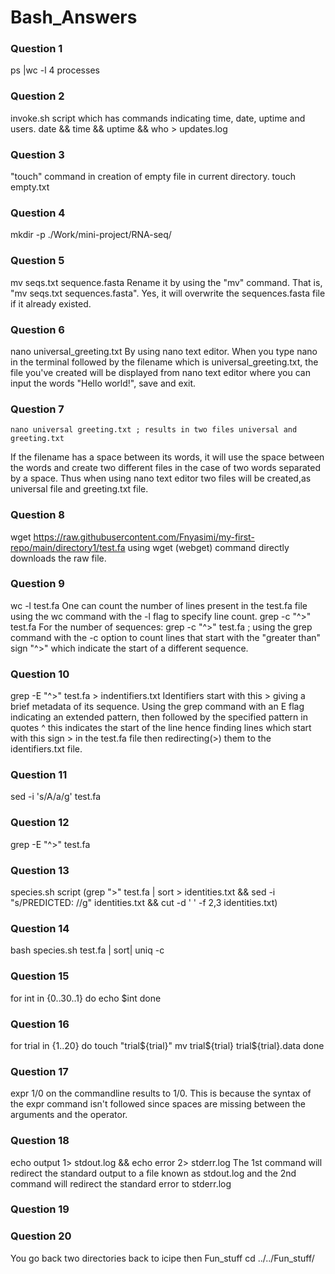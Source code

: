# Bash_Answers

### Question 1
 ps |wc -l
 4 processes

### Question 2
invoke.sh script which has commands indicating time, date, uptime and users.
    date && time && uptime && who > updates.log

### Question 3
 "touch" command in creation of empty file in current directory.
 touch empty.txt

### Question 4
 mkdir -p ./Work/mini-project/RNA-seq/

### Question 5
 mv seqs.txt sequence.fasta
 Rename it by using the "mv" command.
 That is, "mv seqs.txt sequences.fasta". 
 Yes, it will overwrite the sequences.fasta file if it already existed.

### Question 6
  nano universal_greeting.txt
By using nano text editor. When you type nano in the terminal followed by the filename which is universal_greeting.txt,
the file you've created will be displayed from nano text editor where you can input the words "Hello world!",  save and exit.

### Question 7
    nano universal greeting.txt ; results in two files universal and greeting.txt
If the filename has a space between its words, it will use the space between the words and create two different files in the case of two words separated
by a space. Thus when using nano text editor two files will be created,as universal file and greeting.txt file.

### Question 8
  wget https://raw.githubusercontent.com/Fnyasimi/my-first-repo/main/directory1/test.fa
using wget (webget) command directly downloads the raw file.

### Question 9
  wc -l test.fa
One can count the number of lines present in the test.fa file using the wc command with the -l flag to specify line count.
  grep -c "^>" test.fa
For the number of sequences: grep -c "^>" test.fa ; using the grep command with the -c option to count lines that start with the "greater than" sign "^>" which indicate the start of a different sequence.

### Question 10
  grep -E "^>" test.fa > indentifiers.txt
Identifiers start with this > giving a brief metadata of its sequence.
Using the grep command with an E flag indicating an extended pattern, then followed by the specified pattern in quotes ^ this indicates the start of the line hence finding lines which start with this sign > in the test.fa file then redirecting(>) them to the identifiers.txt file.


### Question 11
  sed -i 's/A/a/g' test.fa

### Question 12
   grep -E "^>" test.fa

### Question 13
   species.sh script
  (grep ">" test.fa | sort > identities.txt && sed -i "s/PREDICTED: //g" identities.txt && cut -d ' ' -f 2,3 identities.txt)

### Question 14
bash species.sh test.fa | sort| uniq -c

### Question 15
for int in {0..30..1}
  do
    echo $int
   done

### Question 16
  for trial in {1..20}
  do
    touch "trial${trial}"
    mv trial${trial} trial${trial}.data
  done

### Question 17
 expr 1/0 on the commandline results to 1/0.
 This is because the syntax of the expr command isn't followed since spaces are missing between the arguments and the operator.

 ### Question 18
 echo output 1> stdout.log && echo error 2> stderr.log
The 1st command will redirect the standard output to a file known as stdout.log and the 2nd command will redirect the standard error to stderr.log

### Question 19

 ### Question 20
 You go back two directories back to icipe then Fun_stuff
  cd ../../Fun_stuff/
